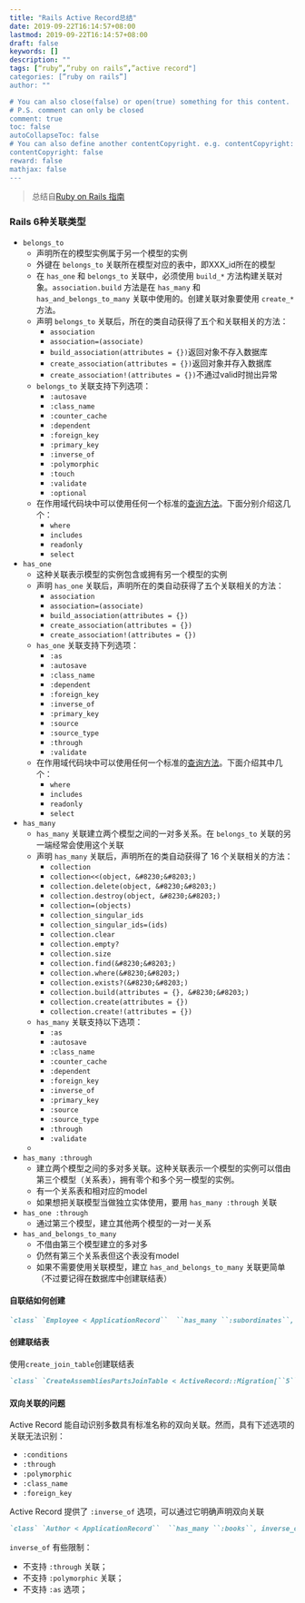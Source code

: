```yaml
---
title: "Rails Active Record总结"
date: 2019-09-22T16:14:57+08:00
lastmod: 2019-09-22T16:14:57+08:00
draft: false
keywords: []
description: ""
tags: [“ruby”,”ruby on rails”,”active record"]
categories: [”ruby on rails”]
author: ""

# You can also close(false) or open(true) something for this content.
# P.S. comment can only be closed
comment: true
toc: false
autoCollapseToc: false
# You can also define another contentCopyright. e.g. contentCopyright: "This is another copyright."
contentCopyright: false
reward: false
mathjax: false
---
```


> 总结自[Ruby on Rails 指南](https://ruby-china.github.io/rails-guides/index.html)

<!--more-->

### Rails 6种关联类型

- `belongs_to`
    - 声明所在的模型实例属于另一个模型的实例
    - 外键在 `belongs_to` 关联所在模型对应的表中，即XXX_id所在的模型
    - 在 `has_one` 和 `belongs_to` 关联中，必须使用 `build_*` 方法构建关联对象。`association.build` 方法是在 `has_many` 和 `has_and_belongs_to_many` 关联中使用的。创建关联对象要使用 `create_*` 方法。
    - 声明 `belongs_to` 关联后，所在的类自动获得了五个和关联相关的方法：
        - `association`
        - `association=(associate)`
        - `build_association(attributes = {})`返回对象不存入数据库
        - `create_association(attributes = {})`返回对象并存入数据库
        - `create_association!(attributes = {})`不通过valid时抛出异常
    - `belongs_to` 关联支持下列选项：
        - `:autosave`
        - `:class_name`
        - `:counter_cache`
        - `:dependent`
        - `:foreign_key`
        - `:primary_key`
        - `:inverse_of`
        - `:polymorphic`
        - `:touch`
        - `:validate`
        - `:optional`
    - 在作用域代码块中可以使用任何一个标准的[查询方法](https://ruby-china.github.io/rails-guides/active_record_querying.html)。下面分别介绍这几个：
        - `where`
        - `includes`
        - `readonly`
        - `select`
- `has_one`
    - 这种关联表示模型的实例包含或拥有另一个模型的实例
    - 声明 `has_one` 关联后，声明所在的类自动获得了五个关联相关的方法：
        - `association`
        - `association=(associate)`
        - `build_association(attributes = {})`
        - `create_association(attributes = {})`
        - `create_association!(attributes = {})`
    - `has_one` 关联支持下列选项：
        - `:as`
        - `:autosave`
        - `:class_name`
        - `:dependent`
        - `:foreign_key`
        - `:inverse_of`
        - `:primary_key`
        - `:source`
        - `:source_type`
        - `:through`
        - `:validate`
    - 在作用域代码块中可以使用任何一个标准的[查询方法](https://ruby-china.github.io/rails-guides/active_record_querying.html)。下面介绍其中几个：
        - `where`
        - `includes`
        - `readonly`
        - `select`
- `has_many`
    - `has_many` 关联建立两个模型之间的一对多关系。在 `belongs_to` 关联的另一端经常会使用这个关联
    - 声明 `has_many` 关联后，声明所在的类自动获得了 16 个关联相关的方法：
        - `collection`
        - `collection<<(object, &#8230;&#8203;)`
        - `collection.delete(object, &#8230;&#8203;)`
        - `collection.destroy(object, &#8230;&#8203;)`
        - `collection=(objects)`
        - `collection_singular_ids`
        - `collection_singular_ids=(ids)`
        - `collection.clear`
        - `collection.empty?`
        - `collection.size`
        - `collection.find(&#8230;&#8203;)`
        - `collection.where(&#8230;&#8203;)`
        - `collection.exists?(&#8230;&#8203;)`
        - `collection.build(attributes = {}, &#8230;&#8203;)`
        - `collection.create(attributes = {})`
        - `collection.create!(attributes = {})`
    - `has_many` 关联支持以下选项：
        - `:as`
        - `:autosave`
        - `:class_name`
        - `:counter_cache`
        - `:dependent`
        - `:foreign_key`
        - `:inverse_of`
        - `:primary_key`
        - `:source`
        - `:source_type`
        - `:through`
        - `:validate`
    - 
- `has_many :through`
    - 建立两个模型之间的多对多关联。这种关联表示一个模型的实例可以借由第三个模型（关系表），拥有零个和多个另一模型的实例。
    - 有一个关系表和相对应的model
    - 如果想把关联模型当做独立实体使用，要用 `has_many :through` 关联
- `has_one :through`
    - 通过第三个模型，建立其他两个模型的一对一关系
- `has_and_belongs_to_many`
    - 不借由第三个模型建立的多对多
    - 仍然有第三个关系表但这个表没有model
    - 如果不需要使用关联模型，建立 `has_and_belongs_to_many` 关联更简单（不过要记得在数据库中创建联结表）

#### 自联结如何创建

```ruby
`class` `Employee < ApplicationRecord``  ``has_many ``:subordinates``, class_name: ``"Employee"``,``                          ``foreign_key: ``"manager_id"` `  ``belongs_to ``:manager``, class_name: ``"Employee"``end`
```

#### 创建联结表

使用`create_join_table`创建联结表

```ruby
`class` `CreateAssembliesPartsJoinTable < ActiveRecord::Migration[``5``.``0``]``  ``def` `change``    ``create_join_table ``:assemblies``, ``:parts` `do` `|t|``      ``t.index ``:assembly_id``      ``t.index ``:part_id``    ``end``  ``end``end`
```

#### 双向关联的问题

Active Record 能自动识别多数具有标准名称的双向关联。然而，具有下述选项的关联无法识别：

- `:conditions`
- `:through`
- `:polymorphic`
- `:class_name`
- `:foreign_key`

Active Record 提供了 `:inverse_of` 选项，可以通过它明确声明双向关联

```ruby
`class` `Author < ApplicationRecord``  ``has_many ``:books``, inverse_of: ``'writer'``end` `class` `Book < ApplicationRecord``  ``belongs_to ``:writer``, class_name: ``'Author'``, foreign_key: ``'author_id'``end`
```

`inverse_of` 有些限制：

- 不支持 `:through` 关联；
- 不支持 `:polymorphic` 关联；
- 不支持 `:as` 选项；

